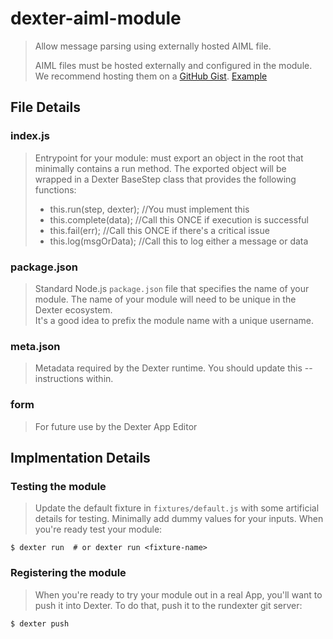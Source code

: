 # dexter-aiml-module

> Allow message parsing using externally hosted AIML file.
>
> AIML files must be hosted externally and configured in the module. We recommend hosting them on a [GitHub Gist](https://gist.github.com). [Example]()

## File Details
### index.js
> Entrypoint for your module: must export an object in the root that minimally
> contains a run method.  The exported object will be wrapped in a Dexter
> BaseStep class that provides the following functions:
>   * this.run(step, dexter); //You must implement this
>   * this.complete(data); //Call this ONCE if execution is successful
>   * this.fail(err); //Call this ONCE if there's a critical issue
>   * this.log(msgOrData); //Call this to log either a message or data

### package.json
> Standard Node.js `package.json` file that specifies the name of your module. 
> The name of your module will need to be unique in the Dexter ecosystem.  
> It's a good idea to prefix the module name with a unique username.

### meta.json
> Metadata required by the Dexter runtime. You should update this --
> instructions within.

### form 
> For future use by the Dexter App Editor

## Implmentation Details

### Testing the module
> Update the default fixture in `fixtures/default.js` with some artificial details for
> testing. Minimally add dummy values for your inputs. When you're ready test your module:

```shell
$ dexter run  # or dexter run <fixture-name> 
```

### Registering the module
> When you're ready to try your module out in a real App, you'll want to push it
> into Dexter.  To do that, push it to the rundexter git server:

```shell
$ dexter push
```

